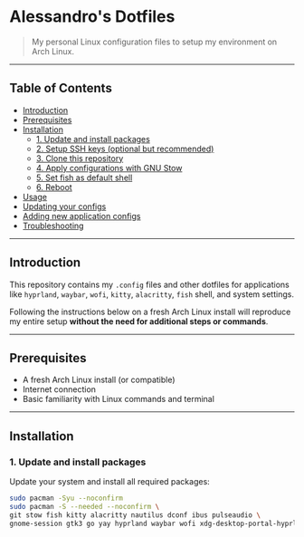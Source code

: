 # Alessandro's Dotfiles

> My personal Linux configuration files to setup my environment on Arch Linux.

---

## Table of Contents

- [Introduction](#introduction)
- [Prerequisites](#prerequisites)
- [Installation](#installation)
  - [1. Update and install packages](#1-update-and-install-packages)
  - [2. Setup SSH keys (optional but recommended)](#2-setup-ssh-keys-optional-but-recommended)
  - [3. Clone this repository](#3-clone-this-repository)
  - [4. Apply configurations with GNU Stow](#4-apply-configurations-with-gnu-stow)
  - [5. Set fish as default shell](#5-set-fish-as-default-shell)
  - [6. Reboot](#6-reboot)
- [Usage](#usage)
- [Updating your configs](#updating-your-configs)
- [Adding new application configs](#adding-new-application-configs)
- [Troubleshooting](#troubleshooting)

---

## Introduction

This repository contains my `.config` files and other dotfiles for applications like `hyprland`, `waybar`, `wofi`, `kitty`, `alacritty`, `fish` shell, and system settings.

Following the instructions below on a fresh Arch Linux install will reproduce my entire setup **without the need for additional steps or commands**.

---

## Prerequisites

- A fresh Arch Linux install (or compatible)
- Internet connection
- Basic familiarity with Linux commands and terminal

---

## Installation

### 1. Update and install packages

Update your system and install all required packages:

```bash
sudo pacman -Syu --noconfirm
sudo pacman -S --needed --noconfirm \
git stow fish kitty alacritty nautilus dconf ibus pulseaudio \
gnome-session gtk3 go yay hyprland waybar wofi xdg-desktop-portal-hyprland

